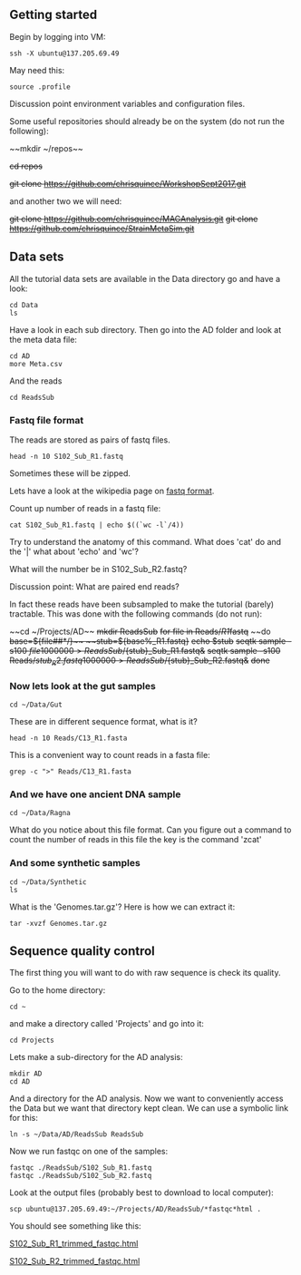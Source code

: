 ## Getting started


Begin by logging into VM:

```
ssh -X ubuntu@137.205.69.49
```

May need this:
```
source .profile 
```

Discussion point environment variables and configuration files.

Some useful repositories should already be on the system (do not run the following):


~~mkdir ~/repos~~

~~cd repos~~

~~git clone https://github.com/chrisquince/WorkshopSept2017.git~~


and another two we will need:


~~git clone https://github.com/chrisquince/MAGAnalysis.git~~
~~git clone https://github.com/chrisquince/StrainMetaSim.git~~

## Data sets

All the tutorial data sets are available in the Data directory go and have a look:

```
cd Data
ls
```

Have a look in each sub directory. Then go into the AD folder and look at the meta data file:

```
cd AD
more Meta.csv 
```

And the reads

```
cd ReadsSub
```

### Fastq file format

The reads are stored as pairs of fastq files.
```
head -n 10 S102_Sub_R1.fastq
```
Sometimes these will be zipped.

Lets have a look at the wikipedia page on [fastq format](https://en.wikipedia.org/wiki/FASTQ_format).

Count up number of reads in a fastq file:

```
cat S102_Sub_R1.fastq | echo $((`wc -l`/4))
```

Try to understand the anatomy of this command. What does 'cat' do and the '|' what about 'echo' and 'wc'? 


What will the number be in S102_Sub_R2.fastq?

Discussion point: What are paired end reads?

In fact these reads have been subsampled to make the tutorial (barely) tractable. This 
was done with the following commands (do not run):

~~cd ~/Projects/AD~~
~~mkdir ReadsSub~~
~~for file in Reads/*R1*fastq~~
~~do
    ~~base=${file##*/}~~
    ~~stub=${base%_R1.fastq}~~
    ~~echo $stub~~
    ~~seqtk sample -s100 $file 1000000 > ReadsSub/${stub}_Sub_R1.fastq&~~
    ~~seqtk sample -s100 Reads/${stub}_R2.fastq 1000000 > ReadsSub/${stub}_Sub_R2.fastq&~~
~~done~~


### Now lets look at the gut samples

```
cd ~/Data/Gut
```

These are in different sequence format, what is it?

```
head -n 10 Reads/C13_R1.fasta
```

This is a convenient way to count reads in a fasta file:
```
grep -c ">" Reads/C13_R1.fasta
```


### And we have one ancient DNA sample

```
cd ~/Data/Ragna
```

What do you notice about this file format. Can you figure out a command to count the number of reads in this file the key is the command 'zcat'

### And some synthetic samples

```
cd ~/Data/Synthetic
ls
```

What is the 'Genomes.tar.gz'? Here is how we can extract it:

```
tar -xvzf Genomes.tar.gz
```

## Sequence quality control

The first thing you will want to do with raw sequence is check its quality. 

Go to the home directory:

```
cd ~
```

and make a directory called 'Projects' and go into it:

```
cd Projects
```

Lets make a sub-directory for the AD analysis:

```
mkdir AD
cd AD
```

And a directory for the AD analysis. Now we want to conveniently access the Data but we 
want that directory kept clean. We can use a symbolic link for this:

```
ln -s ~/Data/AD/ReadsSub ReadsSub
```

Now we run fastqc on one of the samples:
```
fastqc ./ReadsSub/S102_Sub_R1.fastq
fastqc ./ReadsSub/S102_Sub_R2.fastq
```

Look at the output files (probably best to download to local computer):
```
scp ubuntu@137.205.69.49:~/Projects/AD/ReadsSub/*fastqc*html .
```

You should see something like this:

[S102_Sub_R1_trimmed_fastqc.html](../Results/FastQC/S102_Sub_R1_trimmed_fastqc.html)


[S102_Sub_R2_trimmed_fastqc.html](../Results/FastQC/S102_Sub_R2_trimmed_fastqc.html)

